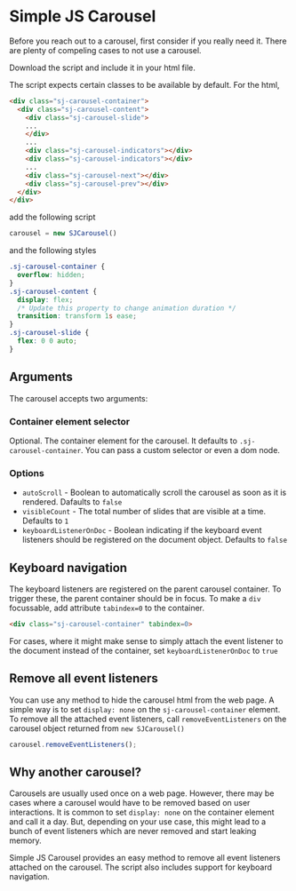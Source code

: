 # Simple JS Carousel

Before you reach out to a carousel, first consider if you really need it. There are plenty of compeling cases to not use a carousel.

Download the script and include it in your html file.

The script expects certain classes to be available by default. For the html, 

```html
<div class="sj-carousel-container">
  <div class="sj-carousel-content">
    <div class="sj-carousel-slide">
    ...
    </div>
    ...
    <div class="sj-carousel-indicators"></div>
    <div class="sj-carousel-indicators"></div>
    ...
    <div class="sj-carousel-next"></div>
    <div class="sj-carousel-prev"></div>
  </div>
</div>
```

add the following script

```js
carousel = new SJCarousel()
```

and the following styles

```css
.sj-carousel-container {
  overflow: hidden;
}
.sj-carousel-content {
  display: flex;
  /* Update this property to change animation duration */
  transition: transform 1s ease;
}
.sj-carousel-slide {
  flex: 0 0 auto;
}
```

## Arguments

The carousel accepts two arguments:

### Container element selector
Optional. The container element for the carousel. It defaults to `.sj-carousel-container`. You can pass a custom selector or even a dom node.

### Options
- `autoScroll` - Boolean to automatically scroll the carousel as soon as it is rendered. Dafaults to `false`
- `visibleCount` - The total number of slides that are visible at a time. Defaults to `1`
- `keyboardListenerOnDoc` - Boolean indicating if the keyboard event listeners should be registered on the document object. Defaults to `false`

## Keyboard navigation

The keyboard listeners are registered on the parent carousel container. To trigger these, the parent container should be in focus. To make a `div` focussable, add attribute `tabindex=0` to the container.

```html
<div class="sj-carousel-container" tabindex=0>
```

For cases, where it might make sense to simply attach the event listener to the document instead of the container, set `keyboardListenerOnDoc` to `true`

## Remove all event listeners

You can use any method to hide the carousel html from the web page. A simple way is to set `display: none` on the `sj-carousel-container` element. To remove all the attached event listeners, call `removeEventListeners` on the carousel object returned from `new SJCarousel()`

```js
carousel.removeEventListeners();
```

## Why another carousel?

Carousels are usually used once on a web page. However, there may be cases where a carousel would have to be removed based on user interactions. It is common to set `display: none` on the container element and call it a day. But, depending on your use case, this might lead to a bunch of event listeners which are never removed and start leaking memory.

Simple JS Carousel provides an easy method to remove all event listeners attached on the carousel. The script also includes support for keyboard navigation.
